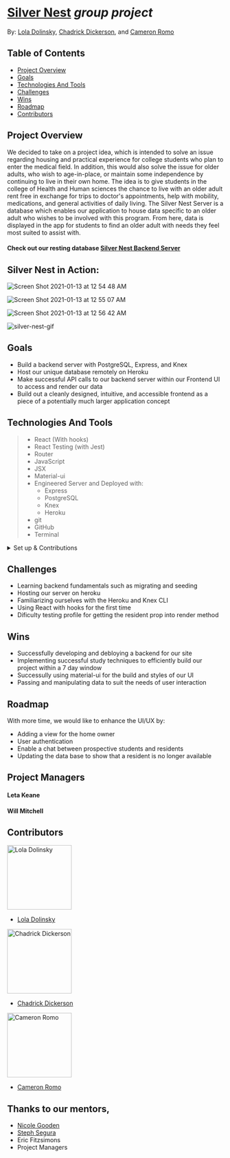 # [Silver Nest](https://silver-nest.herokuapp.com/about) *group project*

By: [Lola Dolinsky](https://github.com/lo-la-do-li), [Chadrick Dickerson](https://github.com/chadrick-d-dev), and [Cameron Romo](https://github.com/cameronRomo)

## Table of Contents

* [Project Overview](#project-overview)
* [Goals](#goals)
* [Technologies And Tools](#technologies-and-tools)
* [Challenges](#challenges)
* [Wins](#wins)
* [Roadmap](#roadmap)
* [Contributors](#contributors)

## Project Overview

We decided to take on a project idea, which is intended to solve an issue regarding housing and practical experience for college students who plan to enter the medical field. In addition, this would also solve the issue for older adults, who wish to age-in-place, or maintain some independence by continuing to live in their own home. The idea is to give students in the college of Health and Human sciences the chance to live with an older adult rent free in exchange for trips to doctor's appointments, help with mobility, medications, and general activities of daily living. The Silver Nest Server is a database which enables our application to house data specific to an older adult who wishes to be involved with this program. From here, data is displayed in the app for students to find an older adult with needs they feel most suited to assist with.

#### Check out our resting database [Silver Nest Backend Server](https://github.com/chadrick-d-dev/silver-nest-api)

## Silver Nest in Action:

![Screen Shot 2021-01-13 at 12 54 48 AM](https://user-images.githubusercontent.com/63012953/104422649-4b04c500-553a-11eb-9d44-99e41f95d115.png)

![Screen Shot 2021-01-13 at 12 55 07 AM](https://user-images.githubusercontent.com/63012953/104422654-4c35f200-553a-11eb-8f8f-1bb070afb7f8.png)

![Screen Shot 2021-01-13 at 12 56 42 AM](https://user-images.githubusercontent.com/63012953/104422660-4d671f00-553a-11eb-8be6-4bc2aa310a45.png)

![silver-nest-gif](https://user-images.githubusercontent.com/12281987/104424154-39242180-553c-11eb-9313-93c1cd5e7d91.gif)

## Goals
* Build a backend server with PostgreSQL, Express, and Knex
* Host our unique database remotely on Heroku
* Make successful API calls to our backend server within our Frontend UI to access and render our data
* Build out a cleanly designed, intuitive, and accessible frontend as a piece of a potentially much larger application concept

## Technologies And Tools
> * React (With hooks)
> * React Testing (with Jest)
> * Router
> * JavaScript
> * JSX
> * Material-ui
> * Engineered Server and Deployed with:
>   * Express
>   * PostgreSQL
>   * Knex
>   * Heroku
> * git
> * GitHub
> * Terminal

<details>
  <summary>Set up & Contributions</summary>

* *Click* the **Fork** button on the top right-hand corner of this page
* Clone the repository down and cd into the repo on your local machine by running:
  * `git clone git@github.com:cameronRomo/silver-nest.git`
  * cd into `silver-nest` locally
* Install the library dependencies by running:
  * `npm install`
* To verify that it is setup correctly, run `npm start` in your terminal.
* Go to `http://localhost:3000/` and you should see the site.
* Enter `control + c` in your terminal to stop the server at any time.
* Add your changes, push up to GitHub and submit a pull request
</details>

## Challenges
* Learning backend fundamentals such as migrating and seeding
* Hosting our server on heroku
* Familiarizing ourselves with the Heroku and Knex CLI
* Using React with hooks for the first time
* Dificulty testing profile for getting the resident prop into render method

## Wins
* Successfully developing and debloying a backend for our site
* Implementing successful study techniques to efficiently build our project within a 7 day window
* Successully using material-ui for the build and styles of our UI
* Passing and manipulating data to suit the needs of user interaction

## Roadmap
With more time, we would like to enhance the UI/UX by:
* Adding a view for the home owner
* User authentication
* Enable a chat between prospective students and residents
* Updating the data base to show that a resident is no longer available

## Project Managers

#### Leta Keane
#### Will Mitchell

## Contributors
<img src="https://media-exp1.licdn.com/dms/image/C4E03AQG9jZTOd0oUCQ/profile-displayphoto-shrink_800_800/0/1606070086923?e=1616025600&v=beta&t=WldtPrGc57mSEiAJkFaYGVq9Ksc0uqBmFLFR11fQUs4" alt="Lola Dolinsky"
 width="150" height="auto" />

- [Lola Dolinsky](https://github.com/lo-la-do-li)

<img src="https://avatars3.githubusercontent.com/u/12281987?s=400&u=74569b5cafa00cad0a6ac3418de2ff1b29aba11f&v=4" alt="Chadrick Dickerson"
 width="150" height="auto" />

- [Chadrick Dickerson](https://github.com/chadrick-d-dev)

<img src="https://user-images.githubusercontent.com/63012953/97791961-baa31f00-1b9d-11eb-90e6-e5e6ee578999.jpeg" alt="Cameron Romo"
 width="150" height="auto" />

- [Cameron Romo](https://github.com/cameronRomo)

## Thanks to our mentors,

* [Nicole Gooden](https://github.com/nicolegooden)
* [Steph Segura](https://github.com/Musiclove43)
* Eric Fitzsimons
* Project Managers

